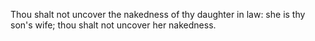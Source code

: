Thou shalt not uncover the nakedness of thy daughter in law: she is thy son's wife; thou shalt not uncover her nakedness.
